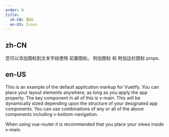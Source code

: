 ```yaml
---
order: 0
title:
  zh-CN: 图标
  en-US: Icons
---
```


## zh-CN

您可以添加图标到文本字段使用 前置图标。 附加图标 和 附加边栏图标 props.

## en-US

This is an example of the default application markup for Vuetify. You can place your layout elements anywhere, as long as you apply the app property. The key component in all of this is v-main. This will be dynamically sized depending upon the structure of your designated app components. You can use combinations of any or all of the above components including v-bottom-navigation.

When using vue-router it is recommended that you place your views inside v-main.

